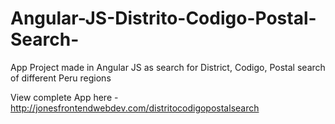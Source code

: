 # Angular-JS-Distrito-Codigo-Postal-Search-

App Project made in Angular JS as search for District, Codigo, Postal search of different Peru regions

View complete App here - http://jonesfrontendwebdev.com/distritocodigopostalsearch
